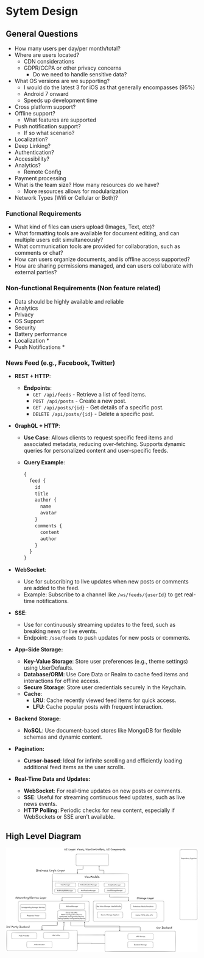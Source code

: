 # Sytem Design

## General Questions

- How many users per day/per month/total?
- Where are users located?
  - CDN considerations
  - GDPR/CCPA or other privacy concerns
    - Do we need to handle sensitive data?
- What OS versions are we supporting?
  - I would do the latest 3 for iOS as that generally encompasses (95%)
  - Android 7 onward
  - Speeds up development time
- Cross platform support?
- Offline support?
  - What features are supported
- Push notification support?
  - If so what scenario?
- Localization?
- Deep Linking?
- Authentication?
- Accessibility?
- Analytics?
  - Remote Config
- Payment processing
- What is the team size? How many resources do we have?
  - More resources allows for modularization
- Network Types (Wifi or Cellular or Both)?

### Functional Requirements

- What kind of files can users upload (Images, Text, etc)?
- What formatting tools are available for document editing, and can multiple users edit simultaneously?
- What communication tools are provided for collaboration, such as comments or chat?
- How can users organize documents, and is offline access supported?
- How are sharing permissions managed, and can users collaborate with external parties?

### Non-functional Requirements (Non feature related)

- Data should be highly available and reliable
- Analytics
- Privacy
- OS Support
- Security
- Battery performance
- Localization *
- Push Notifications *

### News Feed (e.g., Facebook, Twitter)

- **REST + HTTP**:
  - **Endpoints**:
    - `GET /api/feeds` - Retrieve a list of feed items.
    - `POST /api/posts` - Create a new post.
    - `GET /api/posts/{id}` - Get details of a specific post.
    - `DELETE /api/posts/{id}` - Delete a specific post.

- **GraphQL + HTTP**:
  - **Use Case**: Allows clients to request specific feed items and associated metadata, reducing over-fetching. Supports dynamic queries for personalized content and user-specific feeds.
  - **Query Example**:

    ```graphql
    {
      feed {
        id
        title
        author {
          name
          avatar
        }
        comments {
          content
          author
        }
      }
    }
    ```

- **WebSocket**:
  - Use for subscribing to live updates when new posts or comments are added to the feed.
  - Example: Subscribe to a channel like `/ws/feeds/{userId}` to get real-time notifications.

- **SSE**:
  - Use for continuously streaming updates to the feed, such as breaking news or live events.
  - Endpoint: `/sse/feeds` to push updates for new posts or comments.

- **App-Side Storage:**
  - **Key-Value Storage**: Store user preferences (e.g., theme settings) using UserDefaults.
  - **Database/ORM**: Use Core Data or Realm to cache feed items and interactions for offline access.
  - **Secure Storage**: Store user credentials securely in the Keychain.
  - **Cache**:
    - **LRU**: Cache recently viewed feed items for quick access.
    - **LFU**: Cache popular posts with frequent interaction.

- **Backend Storage:**
  - **NoSQL**: Use document-based stores like MongoDB for flexible schemas and dynamic content.

- **Pagination:**
  - **Cursor-based**: Ideal for infinite scrolling and efficiently loading additional feed items as the user scrolls.

- **Real-Time Data and Updates:**
  - **WebSocket**: For real-time updates on new posts or comments.
  - **SSE**: Useful for streaming continuous feed updates, such as live news events.
  - **HTTP Polling**: Periodic checks for new content, especially if WebSockets or SSE aren't available.

## High Level Diagram

![Getting Started](iOSDesign.png)
